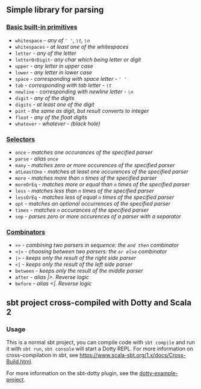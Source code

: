 ## Simple library for parsing


### [Basic built-in primitives](./docs/primitives.md)

- `whitespace` - *any of `' '`, `\t`, `\n`*
- `whitespaces` - *at least one of the  whitespaces*
- `letter` - *any of the letter*
- `letterOrDigit`- *any char which being letter or digit*
- `upper` - *any letter in upper case*
- `lower` - *any letter in lower case*
- `space` - *corresponding with space letter - `' '`*
- `tab` - *corresponding with tab letter - `\t`*
- `newline` - *corresponding with newline letter - `\n`*
- `digit` - *any of the digits*
- `digits` - *at least one of the digit*
- `pint` - *the same as digit, but result converts to integer*
- `float` - *any of the float digits*
- `whatever` - *whatever - (black hole)*


### [Selectors](./docs/selectors.md)

- `once` - *matches one occurances of the specified parser*
- `parse` - *alias `once`*
- `many` - *matches zero or more occurences of the specified parser*
- `atLeastOne` - *matches at least one occurences of the specified parser*
- `more` - *matches more than `n` times of the specified parser*
- `moreOrEq` - *matches more or equal than `n` times of the specified parser*
- `less` - *matches less than `n` times of the specified parser*
- `lessOrEq` - *matches less of equal `n` times of the specified parser*
- `opt` - *matches an optional occurrences of the specified parser*
- `times` - *matches `n` occurances of the specified parser*
- `sep` - *parses zero or more occurences of a parser with a separator*


### [Combinators](./docs/combinators.md)

- `>>` - *combining two parsers in sequence: the `and then` combinator*
- `<|>` - *choosing between two parsers: the `or else` combinator*
- `|>` - *keeps only the result of the right side parser*
- `<|` - *keeps only the result of the left side parser*
- `between` - *keeps only the result of the middle parser*
- `after` - *alias |>. Reverse logic*
- `before` - *alias <|. Reverse logic*


## sbt project cross-compiled with Dotty and Scala 2

### Usage

This is a normal sbt project, you can compile code with `sbt compile` and run it
with `sbt run`, `sbt console` will start a Dotty REPL. For more information on
cross-compilation in sbt, see <https://www.scala-sbt.org/1.x/docs/Cross-Build.html>.

For more information on the sbt-dotty plugin, see the
[dotty-example-project](https://github.com/lampepfl/dotty-example-project/blob/master/README.md).
